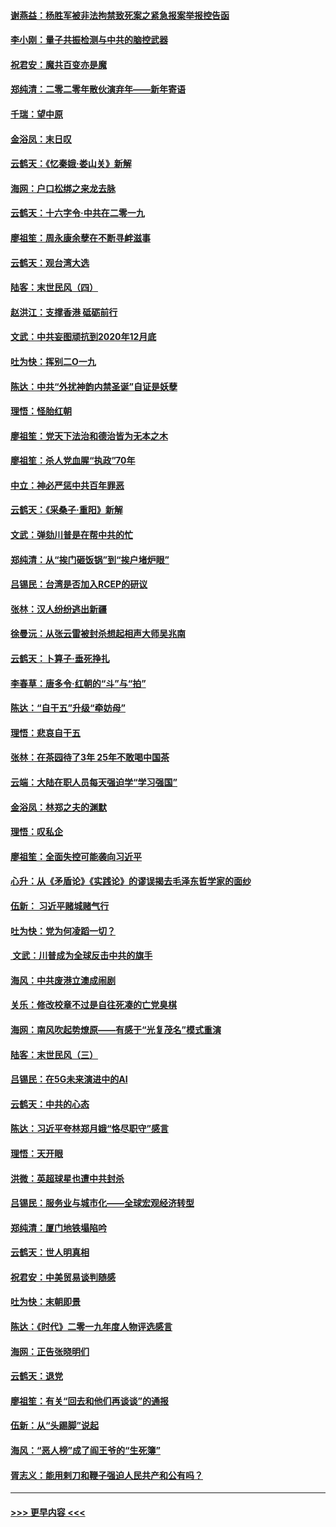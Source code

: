 #### [谢燕益：杨胜军被非法拘禁致死案之紧急报案举报控告函](../pages/nsc993/n11756134.md?t=12311022) 
#### [李小刚：量子共振检测与中共的脑控武器](../pages/nsc993/n11754518.md?t=12311022) 
#### [祝君安：魔共百变亦是魔](../pages/nsc993/n11754469.md?t=12311022) 
#### [郑纯清：二零二零年散伙演弃年——新年寄语](../pages/nsc993/n11754195.md?t=12311022) 
#### [千瑞：望中原](../pages/nsc993/n11754159.md?t=12311022) 
#### [金浴凤：末日叹](../pages/nsc993/n11752359.md?t=12311022) 
#### [云鹤天：《忆秦娥‧娄山关》新解](../pages/nsc993/n11752348.md?t=12311022) 
#### [海网：户口松绑之来龙去脉](../pages/nsc993/n11752328.md?t=12311022) 
#### [云鹤天：十六字令‧中共在二零一九](../pages/nsc993/n11752305.md?t=12311022) 
#### [廖祖笙：周永康余孽在不断寻衅滋事](../pages/nsc993/n11751013.md?t=12311022) 
#### [云鹤天：观台湾大选](../pages/nsc993/n11751007.md?t=12311022) 
#### [陆客：末世民风（四）](../pages/nsc993/n11749203.md?t=12311022) 
#### [赵洪江：支撑香港 砥砺前行](../pages/nsc993/n11748482.md?t=12311022) 
#### [文武：中共妄图顽抗到2020年12月底](../pages/nsc993/n11748446.md?t=12311022) 
#### [吐为快：挥别二O一九](../pages/nsc993/n11748411.md?t=12311022) 
#### [陈达：中共“外扰神韵内禁圣诞”自证是妖孽](../pages/nsc993/n11748226.md?t=12311022) 
#### [理悟：怪胎红朝](../pages/nsc993/n11748206.md?t=12311022) 
#### [廖祖笙：党天下法治和德治皆为无本之木](../pages/nsc993/n11748135.md?t=12311022) 
#### [廖祖笙：杀人党血腥“执政”70年](../pages/nsc993/n11745144.md?t=12311022) 
#### [中立：神必严惩中共百年罪恶](../pages/nsc993/n11744970.md?t=12311022) 
#### [云鹤天：《采桑子‧重阳》新解](../pages/nsc993/n11744948.md?t=12311022) 
#### [文武：弹劾川普是在帮中共的忙](../pages/nsc993/n11744758.md?t=12311022) 
#### [郑纯清：从“挨门砸饭锅”到“挨户堵炉眼”](../pages/nsc993/n11744745.md?t=12311022) 
#### [吕锡民：台湾是否加入RCEP的研议](../pages/nsc993/n11744701.md?t=12311022) 
#### [张林：汉人纷纷逃出新疆](../pages/nsc993/n11743530.md?t=12311022) 
#### [徐曼沅：从张云雷被封杀想起相声大师吴兆南](../pages/nsc993/n11741816.md?t=12311022) 
#### [云鹤天：卜算子‧垂死挣扎](../pages/nsc993/n11739956.md?t=12311022) 
#### [李春草：唐多令‧红朝的“斗”与“拍”](../pages/nsc993/n11739830.md?t=12311022) 
#### [陈达：“自干五”升级“牵妨母”](../pages/nsc993/n11739724.md?t=12311022) 
#### [理悟：悲哀自干五](../pages/nsc993/n11739547.md?t=12311022) 
#### [张林：在茶园待了3年 25年不敢喝中国茶](../pages/nsc993/n11739240.md?t=12311022) 
#### [云端：大陆在职人员每天强迫学“学习强国”](../pages/nsc993/n11738735.md?t=12311022) 
#### [金浴凤：林郑之夫的渊默](../pages/nsc993/n11737735.md?t=12311022) 
#### [理悟：叹私企](../pages/nsc993/n11737715.md?t=12311022) 
#### [廖祖笙：全面失控可能袭向习近平](../pages/nsc993/n11737704.md?t=12311022) 
#### [心升：从《矛盾论》《实践论》的谬误揭去毛泽东哲学家的面纱](../pages/nsc993/n11736962.md?t=12311022) 
#### [伍新： 习近平赌城赌气行](../pages/nsc993/n11736929.md?t=12311022) 
#### [吐为快：党为何凌蹈一切？](../pages/nsc993/n11736915.md?t=12311022) 
#### [ 文武：川普成为全球反击中共的旗手](../pages/nsc993/n11736882.md?t=12311022) 
#### [海风：中共废港立澳成闹剧](../pages/nsc993/n11735857.md?t=12311022) 
#### [关乐：修改校章不过是自往死凑的亡党臭棋](../pages/nsc993/n11735097.md?t=12311022) 
#### [海网：南风吹起势燎原——有感于“光复茂名”模式重演](../pages/nsc993/n11732308.md?t=12311022) 
#### [陆客：末世民风（三）](../pages/nsc993/n11732211.md?t=12311022) 
#### [吕锡民：在5G未来演进中的AI](../pages/nsc993/n11730010.md?t=12311022) 
#### [云鹤天：中共的心态](../pages/nsc993/n11729906.md?t=12311022) 
#### [陈达：习近平夸林郑月娥“恪尽职守”感言](../pages/nsc993/n11729881.md?t=12311022) 
#### [理悟：天开眼](../pages/nsc993/n11729699.md?t=12311022) 
#### [洪微：英超球星也遭中共封杀](../pages/nsc993/n11727243.md?t=12311022) 
#### [吕锡民：服务业与城市化——全球宏观经济转型](../pages/nsc993/n11725845.md?t=12311022) 
#### [郑纯清：厦门地铁塌陷吟](../pages/nsc993/n11725813.md?t=12311022) 
#### [云鹤天：世人明真相](../pages/nsc993/n11725621.md?t=12311022) 
#### [祝君安：中美贸易谈判随感](../pages/nsc993/n11725609.md?t=12311022) 
#### [吐为快：末朝即景](../pages/nsc993/n11723365.md?t=12311022) 
#### [陈达：《时代》二零一九年度人物评选感言](../pages/nsc993/n11723337.md?t=12311022) 
#### [海网：正告张晓明们](../pages/nsc993/n11723228.md?t=12311022) 
#### [云鹤天：退党](../pages/nsc993/n11723056.md?t=12311022) 
#### [廖祖笙：有关“回去和他们再谈谈”的通报](../pages/nsc993/n11722442.md?t=12311022) 
#### [伍新：从“头踢脚”说起](../pages/nsc993/n11722429.md?t=12311022) 
#### [海风：“恶人榜”成了阎王爷的“生死簿”](../pages/nsc993/n11722272.md?t=12311022) 
#### [胥志义：能用剌刀和鞭子强迫人民共产和公有吗？](../pages/nsc993/n11720569.md?t=12311022) 

----
#### [ >>> 更早内容 <<< ](../indexes/nsc993-earlier.md)
